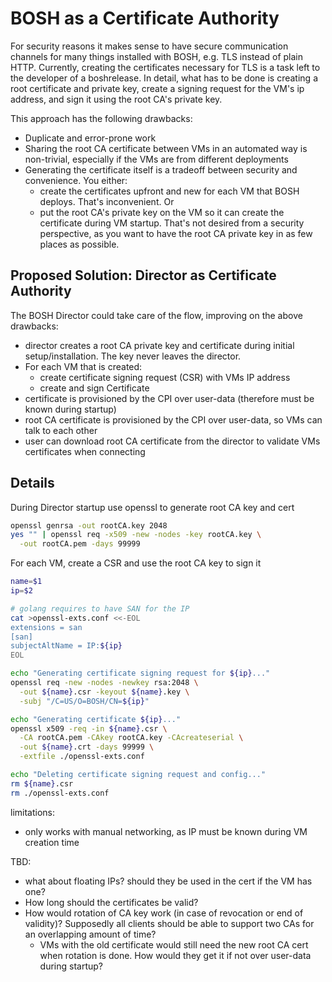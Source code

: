 # BOSH as a Certificate Authority

For security reasons it makes sense to have secure communication channels for many things installed with BOSH, e.g. TLS instead of plain HTTP. Currently, creating the certificates necessary for TLS is a task left to the developer of a boshrelease. In detail, what has to be done is creating a root certificate and private key, create a signing request for the VM's ip address, and sign it using the root CA's private key.

This approach has the following drawbacks:
* Duplicate and error-prone work
* Sharing the root CA certificate between VMs in an automated way is non-trivial, especially if the VMs are from different deployments
* Generating the certificate itself is a tradeoff between security and convenience. You either:
  * create the certificates upfront and new for each VM that BOSH deploys. That's inconvenient. Or
  * put the root CA's private key on the VM so it can create the certificate during VM startup. That's not desired from a security perspective, as you want to have the root CA private key in as few places as possible.

## Proposed Solution: Director as Certificate Authority
The BOSH Director could take care of the flow, improving on the above drawbacks:
* director creates a root CA private key and certificate during initial setup/installation. The key never leaves the director.
* For each VM that is created:
  * create certificate signing request (CSR) with VMs IP address
  * create and sign Certificate
* certificate is provisioned by the CPI over user-data (therefore must be known during startup)
* root CA certificate is provisioned by the CPI over user-data, so VMs can talk to each other
* user can download root CA certificate from the director to validate VMs certificates when connecting


## Details
During Director startup use openssl to generate root CA key and cert

```bash
openssl genrsa -out rootCA.key 2048
yes "" | openssl req -x509 -new -nodes -key rootCA.key \
  -out rootCA.pem -days 99999
```

For each VM, create a CSR and use the root CA key to sign it

```bash
name=$1
ip=$2

# golang requires to have SAN for the IP
cat >openssl-exts.conf <<-EOL
extensions = san
[san]
subjectAltName = IP:${ip}
EOL

echo "Generating certificate signing request for ${ip}..."
openssl req -new -nodes -newkey rsa:2048 \
  -out ${name}.csr -keyout ${name}.key \
  -subj "/C=US/O=BOSH/CN=${ip}"

echo "Generating certificate ${ip}..."
openssl x509 -req -in ${name}.csr \
  -CA rootCA.pem -CAkey rootCA.key -CAcreateserial \
  -out ${name}.crt -days 99999 \
  -extfile ./openssl-exts.conf

echo "Deleting certificate signing request and config..."
rm ${name}.csr
rm ./openssl-exts.conf
```

limitations:
* only works with manual networking, as IP must be known during VM creation time

TBD:
* what about floating IPs? should they be used in the cert if the VM has one?
* How long should the certificates be valid?
* How would rotation of CA key work (in case of revocation or end of validity)? Supposedly all clients should be able to support two CAs for an overlapping amount of time?
  * VMs with the old certificate would still need the new root CA cert when rotation is done. How would they get it if not over user-data during startup?

